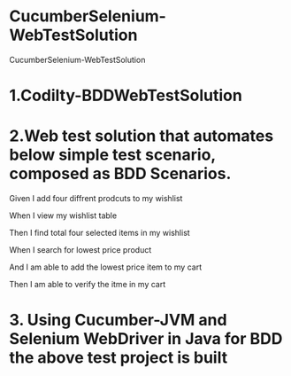 # CucumberSelenium-WebTestSolution
CucumberSelenium-WebTestSolution

# 1.Codilty-BDDWebTestSolution

# 2.Web test solution that automates below simple test scenario, composed as BDD Scenarios.

 Given I add four diffrent prodcuts to my wishlist
	
 When I view my wishlist table
	
 Then I find total four selected items in my wishlist
	
 When I search for lowest price product
	
 And I am able to add the lowest price item to my cart
	
 Then I am able to verify the itme in my cart

# 3. Using Cucumber-JVM and Selenium WebDriver in Java for BDD the above test project is built
